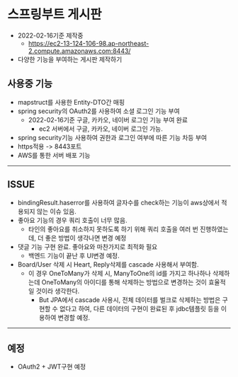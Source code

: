 # 스프링부트 게시판

* 2022-02-16기준 제작중
   * https://ec2-13-124-106-98.ap-northeast-2.compute.amazonaws.com:8443/
* 다양한 기능을 부여하는 게시판 제작하기

## 사용중 기능
* mapstruct를 사용한 Entity-DTO간 매핑
* spring security의 OAuth2를 사용하여 소셜 로그인 기능 부여
    * 2022-02-16기준 구글, 카카오, 네이버 로그인 기능 부여 완료
      * ec2 서버에서 구글, 카카오, 네이버 로그인 가능. 
* spring security기능 사용하여 권한과 로그인 여부에 따른 기능 차등 부여
* https적용 -> 8443포트 
* AWS를 통한 서버 배포 기능 
---
## ISSUE
* bindingResult.haserror를 사용하여 글자수를 check하는 기능이 aws상에서 적용되지 않는 이슈 있음.
* 좋아요 기능의 경우 쿼리 호출이 너무 많음.
    * 타인의 좋아요를 취소하지 못하도록 하기 위해 쿼리 호출을 여러 번 진행하였는데, 더 좋은 방법이 생각나면 변경 예정
* 댓글 기능 구현 완료. 좋아요와 마찬가지로 최적화 필요
  * 백엔드 기능이 끝난 후 UI변경 예정.
* Board/User 삭제 시 Heart, Reply삭제를 cascade 사용해서 부여함.
  * 이 경우 OneToMany가 삭제 시, ManyToOne의 id를 가지고 하나하나 삭제하는데 OneToMany의 아이디를 통해 삭제하는 방법으로 변경하는 것이 효율적일 것이라 생각한다.  
    * But JPA에서 cascade 사용시, 전체 데이터를 벌크로 삭제하는 방법은 구현할 수 없다고 하여, 다른 데이터의 구현이 완료된 후 jdbc템플릿 등을 이용하여 변경할 예정.
---
## 예정
* OAuth2 + JWT구현 예정
